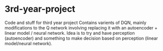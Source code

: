 # 3rd-year-project
Code and stuff for third year project
Contains varients of DQN, mainly modifications to the Q network involving replacing it with an autoencoder + linear model / neural network.
Idea is to try and have perception (autoencoder) and something to make decision based on perception (linear model/neural network).

